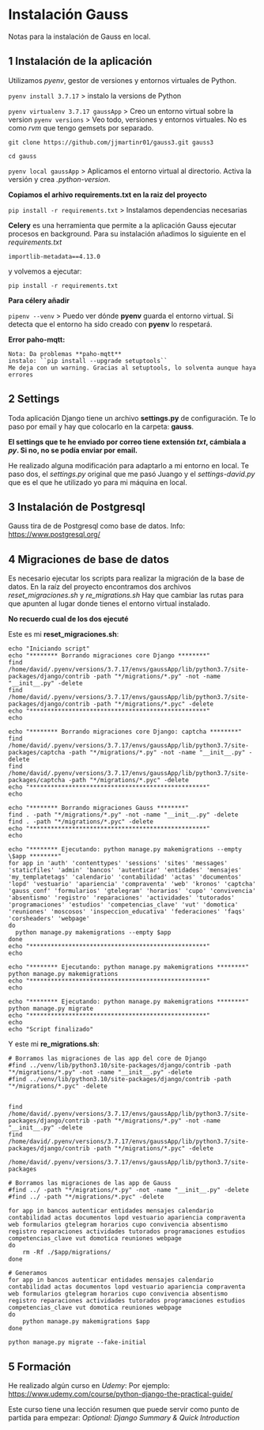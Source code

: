 
# Instalación Gauss

Notas para la instalación de Gauss en local.

## 1 Instalación de la aplicación 

Utilizamos *pyenv*, gestor de versiones y entornos virtuales de Python.

``pyenv install 3.7.17``  > instalo la versions de Python

``pyenv virtualenv 3.7.17 gaussApp`` > Creo un entorno virtual sobre la version
``pyenv versions`` > Veo todo, versiones y entornos virtuales. No es como *rvm* que tengo gemsets por separado.

``git clone https://github.com/jjmartinr01/gauss3.git gauss3``

``cd gauss``

``pyenv local gaussApp`` > Aplicamos el entorno virtual al directorio. Activa la versión y crea *.python-version*.

**Copiamos el arhivo requirements.txt en la raiz del proyecto**

``pip install -r requirements.txt`` > Instalamos dependencias necesarias

**Celery** es una herramienta que permite a la aplicación Gauss ejecutar procesos en background. Para su instalación añadimos  lo siguiente en el *requirements.txt* 

``importlib-metadata==4.13.0``

y volvemos a ejecutar:

``pip install -r requirements.txt``

**Para célery añadir**


``pipenv --venv`` > Puedo ver dónde **pyenv** guarda el entorno virtual. Si detecta que el entorno ha sido creado con **pyenv** lo respetará.

**Error paho-mqtt:**

``` 
Nota: Da problemas **paho-mqtt**
instalo: ``pip install --upgrade setuptools``
Me deja con un warning. Gracias al setuptools, lo solventa aunque haya errores
```

## 2 Settings

Toda aplicación Django tiene un archivo **settings.py** de configuración. Te lo paso por email y hay que colocarlo en la carpeta: **gauss**.

**El settings que te he enviado por correo tiene extensión *txt*, cámbiala a *py*. Si no, no se podía enviar por email.**

He realizado alguna modificación para adaptarlo a mi entorno en local. Te paso dos, el *settings.py* original que me pasó Juango y el *settings-david.py* que es el que he utilizado yo para mi máquina en local. 

## 3 Instalación de Postgresql

Gauss tira de de Postgresql como base de datos.
Info: https://www.postgresql.org/

## 4 Migraciones de base de datos

Es necesario ejecutar los scripts para realizar la migración de la base de datos.
En la raíz del proyecto encontramos dos archivos *reset_migraciones.sh* y *re_migrations.sh*
Hay que cambiar las rutas para que apunten al lugar donde tienes el entorno virtual instalado.

**No recuerdo cual de los dos ejecuté**

Este es mi **reset_migraciones.sh**:

```
echo "Iniciando script"
echo "******** Borrando migraciones core Django ********"
find /home/david/.pyenv/versions/3.7.17/envs/gaussApp/lib/python3.7/site-packages/django/contrib -path "*/migrations/*.py" -not -name "__init__.py" -delete
find /home/david/.pyenv/versions/3.7.17/envs/gaussApp/lib/python3.7/site-packages/django/contrib -path "*/migrations/*.pyc" -delete
echo "**************************************************"
echo

echo "******** Borrando migraciones core Django: captcha ********"
find /home/david/.pyenv/versions/3.7.17/envs/gaussApp/lib/python3.7/site-packages/captcha -path "*/migrations/*.py" -not -name "__init__.py" -delete
find /home/david/.pyenv/versions/3.7.17/envs/gaussApp/lib/python3.7/site-packages/captcha -path "*/migrations/*.pyc" -delete
echo "**************************************************"
echo

echo "******** Borrando migraciones Gauss ********"
find . -path "*/migrations/*.py" -not -name "__init__.py" -delete
find . -path "*/migrations/*.pyc" -delete
echo "**************************************************"
echo

echo "******** Ejecutando: python manage.py makemigrations --empty \$app ********"
for app in 'auth' 'contenttypes' 'sessions' 'sites' 'messages' 'staticfiles' 'admin' 'bancos' 'autenticar' 'entidades' 'mensajes' 'my_templatetags' 'calendario' 'contabilidad' 'actas' 'documentos' 'lopd' 'vestuario' 'apariencia' 'compraventa' 'web' 'kronos' 'captcha' 'gauss_conf' 'formularios' 'gtelegram' 'horarios' 'cupo' 'convivencia' 'absentismo' 'registro' 'reparaciones' 'actividades' 'tutorados' 'programaciones' 'estudios' 'competencias_clave' 'vut' 'domotica' 'reuniones' 'moscosos' 'inspeccion_educativa' 'federaciones' 'faqs' 'corsheaders' 'webpage'
do
  python manage.py makemigrations --empty $app
done
echo "**************************************************"
echo

echo "******** Ejecutando: python manage.py makemigrations ********"
python manage.py makemigrations
echo "**************************************************"
echo

echo "******** Ejecutando: python manage.py makemigrations ********"
python manage.py migrate
echo "**************************************************"
echo
echo "Script finalizado"

```

Y este mi **re_migrations.sh**:

```
# Borramos las migraciones de las app del core de Django
#find ../venv/lib/python3.10/site-packages/django/contrib -path "*/migrations/*.py" -not -name "__init__.py" -delete
#find ../venv/lib/python3.10/site-packages/django/contrib -path "*/migrations/*.pyc" -delete


find /home/david/.pyenv/versions/3.7.17/envs/gaussApp/lib/python3.7/site-packages/django/contrib -path "*/migrations/*.py" -not -name "__init__.py" -delete
find /home/david/.pyenv/versions/3.7.17/envs/gaussApp/lib/python3.7/site-packages/django/contrib -path "*/migrations/*.pyc" -delete

/home/david/.pyenv/versions/3.7.17/envs/gaussApp/lib/python3.7/site-packages

# Borramos las migraciones de las app de Gauss
#find ../ -path "*/migrations/*.py" -not -name "__init__.py" -delete
#find ../ -path "*/migrations/*.pyc" -delete

for app in bancos autenticar entidades mensajes calendario contabilidad actas documentos lopd vestuario apariencia compraventa web formularios gtelegram horarios cupo convivencia absentismo registro reparaciones actividades tutorados programaciones estudios competencias_clave vut domotica reuniones webpage
do
    rm -Rf ./$app/migrations/
done

# Generamos
for app in bancos autenticar entidades mensajes calendario contabilidad actas documentos lopd vestuario apariencia compraventa web formularios gtelegram horarios cupo convivencia absentismo registro reparaciones actividades tutorados programaciones estudios competencias_clave vut domotica reuniones webpage
do
    python manage.py makemigrations $app
done

python manage.py migrate --fake-initial

```


## 5 Formación

He realizado algún curso en *Udemy*:
Por ejemplo: https://www.udemy.com/course/python-django-the-practical-guide/

Este curso tiene una lección resumen que puede servir como punto de partida para empezar: *Optional: Django Summary & Quick Introduction* 



